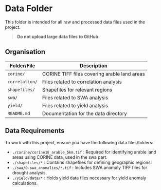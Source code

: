 # Data Folder

This folder is intended for all raw and processed data files used in the project.

> **Do not upload large data files to GitHub.**

## Organisation
| Folder/File      | Description                                      |
|------------------|--------------------------------------------------|
| `corine/`        | CORINE TIFF files covering arable land areas     |
| `correlation/`   | Files related to correlation analysis            |
| `shapefiles/`    | Shapefiles for relevant regions                  |
| `swa/`           | Files related to SWA analysis                    |
| `yield/`         | Files related to yield analysis                  |
| `README.md`      | Documentation for the data directory             |

## Data Requirements
To work with this project, ensure you have the following data files/folders:
- `./corine/corine18_arable_5km.tif` : Required for identifying arable land areas using CORINE data, used in the swa part.
- `./shapefiles/*` : Contains shapefiles for defining geographic regions.
- `./swa/0-swa_anomalies/*.tif` : Includes SWA anomaly TIFF files for drought analysis.
- `./yield/data/*` : Holds yield data files necessary for yield anomaly calculations.
